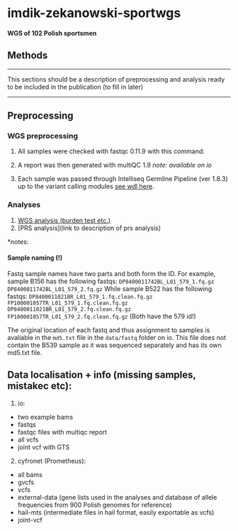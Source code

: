 # imdik-zekanowski-sportwgs
#### WGS of 102 Polish sportsmen

## Methods

---------------------------------

This sections should be a description of preprocessing and analysis ready to be included in the publication (to fill in later)

-----------------------------------------


## Preprocessing

### WGS preprocessing

1. All samples were checked with fastqc 0.11.9 with this command:

2. A report was then generated with multiQC 1.9
*note: available on io*

3. Each sample was passed through Intelliseq Germline Pipeline (ver 1.8.3) up to the variant calling modules [see wdl here](https://raw.githubusercontent.com/gosborcz/workflows/master/iseq_germline_wgs_1.8.3.wdl).

### Analyses

1. [WGS analysis (burden test etc.)](wgs-analyses.md)
2. [PRS analysis](link to description of prs analysis)


*notes:
#### Sample naming (!)


Fastq sample names have two parts and both form the ID. For example, sample B156 has the following fastqs:
`DP8400011742BL_L01_579_1.fq.gz  DP8400011742BL_L01_579_2.fq.gz`
While sample B522 has the following fastqs:
`DP8400011021BR_L01_579_1.fq.clean.fq.gz  FP100001057TR_L01_579_1.fq.clean.fq.gz
DP8400011021BR_L01_579_2.fq.clean.fq.gz  FP100001057TR_L01_579_2.fq.clean.fq.gz`
(Both have the 579 id!)

The original location of each fastq and thus assignment to samples is avaliable in the `md5.txt` file in the `data/fastq` folder on io. This file does not contain the B539 sample as it was sequenced separately and has its own md5.txt file.

## Data localisation + info (missing samples, mistakec etc): 

1. io:
  - two example bams
  - fastqs
  - fastqc files with multiqc report
  - all vcfs
  - joint vcf with GTS

2. cyfronet (Prometheus):
  - all bams
  - gvcfs
  - vcfs
  - external-data (gene lists used in the analyses and database of allele frequencies from 900 Polish genomes for reference) 
  - hail-mts (intermediate files in hail format, easily exportable as vcfs)
  - joint-vcf

